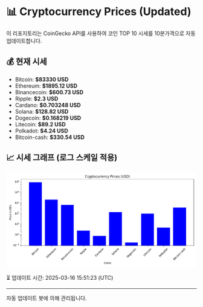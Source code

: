 
# 📊 Cryptocurrency Prices (Updated)

이 리포지토리는 CoinGecko API를 사용하여 코인 TOP 10 시세를 10분가격으로 자동 업데이트합니다.

## 💰 현재 시세
- Bitcoin: **$83330 USD**
- Ethereum: **$1895.12 USD**
- Binancecoin: **$600.73 USD**
- Ripple: **$2.3 USD**
- Cardano: **$0.703248 USD**
- Solana: **$128.82 USD**
- Dogecoin: **$0.168219 USD**
- Litecoin: **$89.2 USD**
- Polkadot: **$4.24 USD**
- Bitcoin-cash: **$330.54 USD**

## 📈 시세 그래프 (로그 스케일 적용)
![Crypto Prices](crypto_prices.png)

⏳ 업데이트 시간: 2025-03-16 15:51:23 (UTC)

---
자동 업데이트 봇에 의해 관리됩니다.
